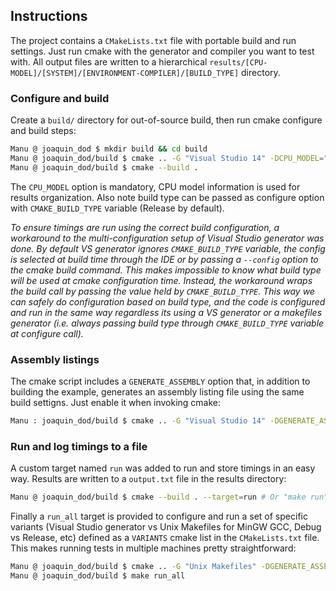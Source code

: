## Instructions

The project contains a `CMakeLists.txt` file with portable build and run settings. Just run cmake with the generator and compiler you want to test with. All output files are written to a hierarchical `results/[CPU-MODEL]/[SYSTEM]/[ENVIRONMENT-COMPILER]/[BUILD_TYPE]` directory.

### Configure and build

Create a `build/` directory for out-of-source build, then run cmake configure and build steps:

``` bash
Manu @ joaquin_dod $ mkdir build && cd build
Manu @ joaquin_dod/build $ cmake .. -G "Visual Studio 14" -DCPU_MODEL="My CPU" -DCMAKE_BUILD_TYPE=Release
Manu @ joaquin_dod/build $ cmake --build .
```

The `CPU_MODEL` option is mandatory, CPU model information is used for results organization. Also note build type can be passed as configure option with `CMAKE_BUILD_TYPE` variable (Release by default).

*To ensure timings are run using the correct build configuration, a workaround to the multi-configuration setup of Visual Studio generator was done. By default VS generator ignores `CMAKE_BUILD_TYPE` variable, the config is selected at build time through the IDE or by passing a `--config` option to the cmake build command. This makes impossible to know what build type will be used at cmake configuration time. Instead, the workaround wraps the build call by passing the value held by `CMAKE_BUILD_TYPE`. This way we can safely do configuration based on build type, and the code is configured and run in the same way regardless its using a VS generator or a makefiles generator (i.e. always passing build type through `CMAKE_BUILD_TYPE` variable at configure call).*

### Assembly listings

The cmake script includes a `GENERATE_ASSEMBLY` option that, in addition to building the example, generates an assembly listing file using the same build settigns. Just enable it when invoking cmake:

``` bash
Manu : joaquin_dod/build $ cmake .. -G "Visual Studio 14" -DGENERATE_ASSEMBLY=ON -DCPU_MODEL="..." ...
```

### Run and log timings to a file

A custom target named `run` was added to run and store timings in an easy way. Results are written to a `output.txt` file in the results directory:

``` bash
Manu @ joaquin_dod/build $ cmake --build . --target=run # Or "make run" when using makefiles generator
```

Finally a `run_all` target is provided to configure and run a set of specific variants (Visual Studio generator vs Unix Makefiles for MinGW GCC, Debug vs Release, etc) defined as a `VARIANTS` cmake list in the `CMakeLists.txt` file. This makes running tests in multiple machines pretty straightforward:

``` bash
Manu @ joaquin_dod/build $ cmake .. -G "Unix Makefiles" -DGENERATE_ASSEMBLY=ON -DCPU_MODEL="My CPU"
Manu @ joaquin_dod/build $ make run_all
```
